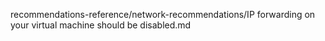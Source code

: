 recommendations-reference/network-recommendations/IP forwarding on your virtual machine should be disabled.md